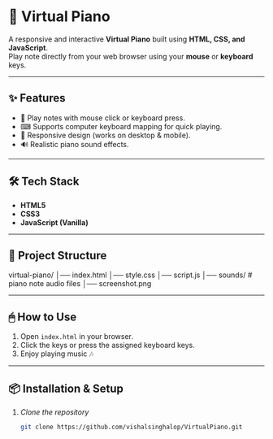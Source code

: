 # 🎹 Virtual Piano

A responsive and interactive **Virtual Piano** built using **HTML, CSS, and JavaScript**.  
Play note directly from your web browser using your **mouse** or **keyboard** keys.

---

## ✨ Features
- 🎵 Play notes with mouse click or keyboard press.
- ⌨ Supports computer keyboard mapping for quick playing.
- 📱 Responsive design (works on desktop & mobile).
- 🔊 Realistic piano sound effects.

---

## 🛠️ Tech Stack
- **HTML5**
- **CSS3**
- **JavaScript (Vanilla)**

---

## 📂 Project Structure
virtual-piano/
│── index.html
│── style.css
│── script.js
│── sounds/ # piano note audio files
│── screenshot.png


---

## 🖱 How to Use
1. Open `index.html` in your browser.
2. Click the keys or press the assigned keyboard keys.
3. Enjoy playing music 🎶

---

## 📦 Installation & Setup
1. *Clone the repository*
   ```bash
   git clone https://github.com/vishalsinghalop/VirtualPiano.git 
